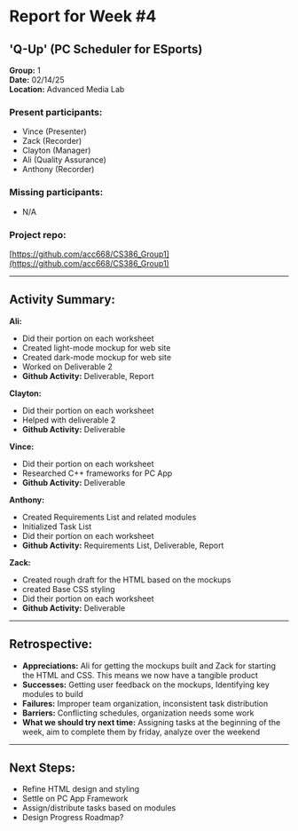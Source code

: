 # Report for Week #4
## 'Q-Up' (PC Scheduler for ESports)  
**Group:** 1  
**Date:** 02/14/25  
**Location:** Advanced Media Lab  

### Present participants:  
- Vince (Presenter)  
- Zack (Recorder)  
- Clayton (Manager)  
- Ali (Quality Assurance)  
- Anthony (Recorder)  

### Missing participants:  
- N/A  

### Project repo:  
[https://github.com/acc668/CS386_Group1](https://github.com/acc668/CS386_Group1)

---

## Activity Summary:

**Ali:**  
- Did their portion on each worksheet
- Created light-mode mockup for web site
- Created dark-mode mockup for web site
- Worked on Deliverable 2
- **Github Activity:** Deliverable, Report

**Clayton:**  
- Did their portion on each worksheet
- Helped with deliverable 2
- **Github Activity:** Deliverable

**Vince:**  
- Did their portion on each worksheet
- Researched C++ frameworks for PC App
- **Github Activity:** Deliverable

**Anthony:**  
- Created Requirements List and related modules
- Initialized Task List
- Did their portion on each worksheet
- **Github Activity:** Requirements List, Deliverable, Report

**Zack:**  
- Created rough draft for the HTML based on the mockups
- created Base CSS styling
- Did their portion on each worksheet
- **Github Activity:** Deliverable


---

## Retrospective:

- **Appreciations:** Ali for getting the mockups built and Zack for starting the HTML and CSS. This means we now have a tangible product
- **Successes:** Getting user feedback on the mockups, Identifying key modules to build
- **Failures:** Improper team organization, inconsistent task distribution
- **Barriers:** Conflicting schedules, organization needs some work
- **What we should try next time:** Assigning tasks at the beginning of the week, aim to complete them by friday, analyze over the weekend

---

## Next Steps:
- Refine HTML design and styling
- Settle on PC App Framework  
- Assign/distribute tasks based on modules
- Design Progress Roadmap?
